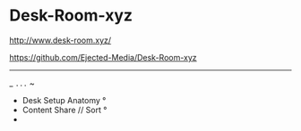 # Desk-Room-xyz


http://www.desk-room.xyz/

https://github.com/Ejected-Media/Desk-Room-xyz


---  

_ ` ... ` ~

- Desk Setup Anatomy °  
- Content Share // Sort °  
- 